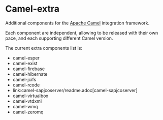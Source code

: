 # Camel-extra

Additional components for the [Apache Camel](https://camel.apache.org/) integration framework.

Each component are independent, allowing to be released with their own pace, and each supporting different Camel version.

The current extra components list is:

* camel-esper
* camel-exist
* camel-firebase
* camel-hibernate
* camel-jcifs
* camel-rcode
* link:camel-sapjcoserver/readme.adoc[camel-sapjcoserver]
* camel-virtualbox
* camel-vtdxml
* camel-wmq
* camel-zeromq
